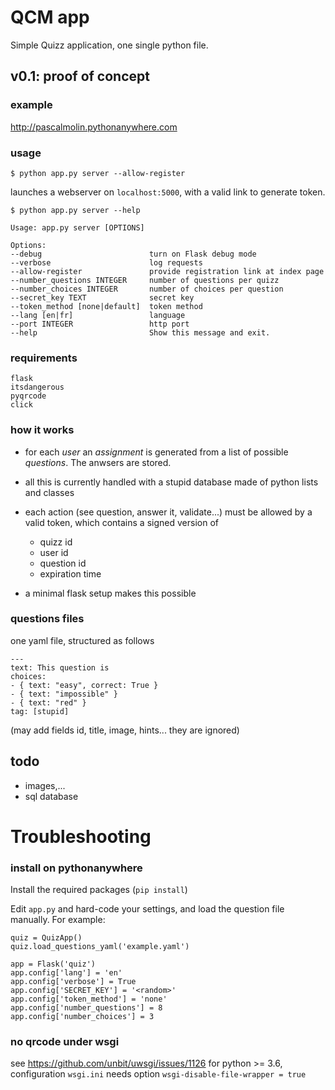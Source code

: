 # QCM app


Simple Quizz application, one single python file.

## v0.1: proof of concept

### example

http://pascalmolin.pythonanywhere.com

### usage

```
$ python app.py server --allow-register
```

launches a webserver on ``localhost:5000``,
with a valid link to generate token.

```
$ python app.py server --help

Usage: app.py server [OPTIONS]

Options:
--debug                        turn on Flask debug mode
--verbose                      log requests
--allow-register               provide registration link at index page
--number_questions INTEGER     number of questions per quizz
--number_choices INTEGER       number of choices per question
--secret_key TEXT              secret key
--token_method [none|default]  token method
--lang [en|fr]                 language
--port INTEGER                 http port
--help                         Show this message and exit.
```

### requirements

```
flask
itsdangerous
pyqrcode
click
```

### how it works

- for each _user_ an _assignment_ is generated
  from a list of possible _questions_.
  The anwsers are stored.

- all this is currently handled with a stupid database
  made of python lists and classes

- each action (see question, answer it, validate...)
  must be allowed by a valid token, which contains a
  signed version of
  - quizz id
  - user id
  - question id
  - expiration time

- a minimal flask setup makes this possible

### questions files

one yaml file, structured as follows

```
---
text: This question is
choices:
- { text: "easy", correct: True }
- { text: "impossible" }
- { text: "red" }
tag: [stupid]
```

(may add fields id, title, image, hints... they are ignored)

## todo

- images,...
- sql database

# Troubleshooting

### install on pythonanywhere

Install the required packages (``pip install``)

Edit ``app.py`` and hard-code your settings, and load the question file
manually. For example:
```
quiz = QuizApp()
quiz.load_questions_yaml('example.yaml')

app = Flask('quiz')
app.config['lang'] = 'en'
app.config['verbose'] = True
app.config['SECRET_KEY'] = '<random>'
app.config['token_method'] = 'none'
app.config['number_questions'] = 8
app.config['number_choices'] = 3
```

### no qrcode under wsgi

see https://github.com/unbit/uwsgi/issues/1126
for python >= 3.6, configuration ``wsgi.ini`` needs option ``wsgi-disable-file-wrapper = true``
